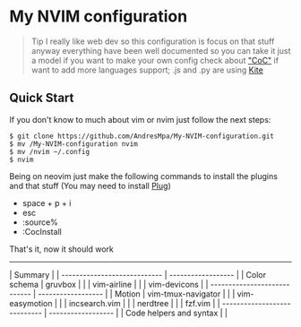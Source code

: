# My NVIM configuration

> Tip
> I really like web dev so this configuration is focus on that stuff anyway everything have been well documented so you can take it just a model if you want to make your own config check about ["CoC"](https://github.com/neoclide/coc.nvim) if want to add more languages support; .js and .py are using [Kite](https://www.kite.com/)

## Quick Start

If you don't know to much about vim or nvim just follow the next steps:

```
$ git clone https://github.com/AndresMpa/My-NVIM-configuration.git
$ mv /My-NVIM-configuration nvim
$ mv /nvim ~/.config
$ nvim
```

Being on neovim just make the following commands to install the plugins and that stuff (You may need to install [Plug](https://github.com/junegunn/vim-plug))

- space + p + i
- esc
- :source%
- :CocInstall

That's it, now it should work

---

| Summary                      |
| ---------------------------- | ------------------ |
| Color schema                 | gruvbox            |
|                              | vim-airline        |
|                              | vim-devicons       |
| ---------------------------- | ------------------ |
| Motion                       | vim-tmux-navigator |
|                              | vim-easymotion     |
|                              | incsearch.vim      |
|                              | nerdtree           |
|                              | fzf.vim            |
| ---------------------------- | ------------------ |
| Code helpers and syntax      |                    |

